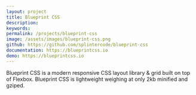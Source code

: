 ```yaml
---
layout: project
title: Blueprint CSS
description: 
keywords: 
permalink: /projects/blueprint-css
image: /assets/images/blueprint-css.png
github: https://github.com/splintercode/blueprint-css
documentation: https://blueprintcss.io
demo: https://blueprintcss.io
---
```


Blueprint CSS is a modern responsive CSS layout library & grid built on top of Flexbox. 
Blueprint CSS is lightweight weighing at only 2kb minified and gziped.